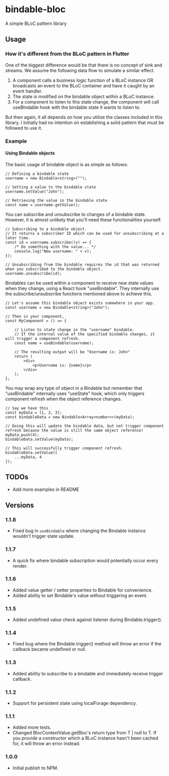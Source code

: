 # bindable-bloc
 A simple BLoC pattern library

## Usage
### How it's different from the BLoC pattern in Flutter
One of the biggest difference would be that there is no concept of sink and streams. We assume the following data flow to simulate a similar effect.
1. A component calls a business logic function of a BLoC instance OR broadcasts an event to the BLoC container and have it caught by an event handler.
2. The state is modified on the bindable object within a BLoC instance.
3. For a component to listen to this state change, the component will call useBindable hook with the bindable state it wants to listen to.

But then again, it all depends on how you utilize the classes included in this library. I initially had no intention on establishing a solid pattern that must be followed to use it.

### Example
#### Using Bindable objects
The basic usage of bindable object is as simple as follows:
```
// Defining a bindable state
username = new Bindable<string>("");

// Setting a value to the bindable state
username.setValue("John");

// Retrieving the value in the bindable state
const name = username.getValue();
```
You can subscribe and unsubscribe to changes of a bindable state. However, it is almost unlikely that you'll need these functionalities yourself.
```
// Subscribing to a bindable object.
// It returns a subscriber ID which can be used for unsubscribing at a later time.
const id = username.subscribe((v) => {
    /* Do something with the value... */
    console.log("New username: " + v);
});

// Unsubscribing from the bindable requires the id that was returned when you subscribed to the bindable object.
username.unsubscribe(id);
```
Bindables can be used within a component to receive new state values when they change, using a React hook "useBindable". They internally use the subscribe/unsubscribe functions mentioned above to achieve this.
```
// Let's assume this bindable object exists somewhere in your app.
const username = new Bindable<string>("John");

// Then in your component,
const MyComponent = () => {

    // Listen to state change in the "username" bindable.
    // If the internal value of the specified bindable changes, it will trigger a component refresh.
    const name = useBindable(username);

    // The resulting output will be "Username is: John"
    return (
        <div>
            <p>Username is: {name}</p>
        </div>
    );
};
```
You may wrap any type of object in a Bindable but remember that "useBindable" internally uses "useState" hook, which only triggers component refresh when the object reference changes.
```
// Say we have this
const myData = [1, 2, 3];
const bindableData = new Bindable<Array<number>>(myData);

// Doing this will update the bindable data, but not trigger component refresh because the value is still the same object reference!
myData.push(4);
bindableData.setValue(myData);

// This will successfully trigger component refresh.
bindableData.setValue([
    ...myData, 4
]);
```

## TODOs
- Add more examples in README

## Versions
### 1.1.8
- Fixed bug in `useBindable` where changing the Bindable instance wouldn't trigger state update.
### 1.1.7
- A quick fix where bindable subscription would potentially occur every render.
### 1.1.6
- Added value getter / setter properties to Bindable for convenience.
- Added ability to set Bindable's value without triggering an event.
### 1.1.5
- Added undefined value check against listener during Bindable.trigger().
### 1.1.4
- Fixed bug where the Bindable.trigger() method will throw an error if the callback became undefined or null.
### 1.1.3
- Added ability to subscribe to a bindable and immediately receive trigger callback.
### 1.1.2
- Support for persistent state using localForage dependency.
### 1.1.1
- Added more tests.
- Changed BlocContextValue.getBloc's return type from T | null to T. If you provide a constructor which a BLoC instance hasn't been cached for, it will throw an error instead.
### 1.0.0
- Initial publish to NPM.